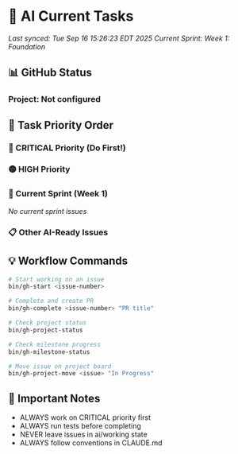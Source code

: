 # 🤖 AI Current Tasks

*Last synced: Tue Sep 16 15:26:23 EDT 2025*
*Current Sprint: Week 1: Foundation*

## 📊 GitHub Status
### Project: Not configured

## 🎯 Task Priority Order

### 🔴 CRITICAL Priority (Do First!)

### 🟡 HIGH Priority

### 📅 Current Sprint (Week 1)
*No current sprint issues*

### 📋 Other AI-Ready Issues

## 💡 Workflow Commands

```bash
# Start working on an issue
bin/gh-start <issue-number>

# Complete and create PR
bin/gh-complete <issue-number> "PR title"

# Check project status
bin/gh-project-status

# Check milestone progress
bin/gh-milestone-status

# Move issue on project board
bin/gh-project-move <issue> "In Progress"
```

## 🚨 Important Notes
- ALWAYS work on CRITICAL priority first
- ALWAYS run tests before completing
- NEVER leave issues in ai/working state
- ALWAYS follow conventions in CLAUDE.md
